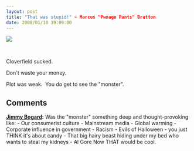 ```yaml
---
layout: post
title: "That was stupid!" ~ Marcus "Pwnage Pants" Bratton
date: 2008/01/18 19:09:00
---
```



![](http://www.dkimages.com/discover/previews/812/10089644.JPG)

 

Cloverfield sucked.

Don't waste your money.

Plot was weak.  You do get to see the "monster".

## Comments

**[Jimmy Bogard](#213 "2008-01-18 20:15:04"):** Was the "monster" something deep and thought-provoking like: \- Our consumerist culture \- Mainstream media \- Global warming \- Corporate influence in government \- Racism \- Evils of Halloween - you just THINK it's about candy \- That big hairy beast hiding under my bed who wants to steal my kidneys \- Al Gore Now THAT would be cool.

